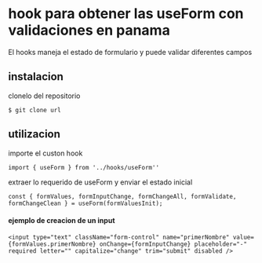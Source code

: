 # hook para obtener las useForm con validaciones en panama
El hooks maneja el estado de formulario y puede validar diferentes campos

## instalacion
clonelo del repositorio 

`$ git clone url`



## utilizacion
importe el custon hook

`import { useForm } from '../hooks/useForm''`

extraer lo requerido de useForm y enviar el estado inicial

`const { formValues, formInputChange, formChangeAll, formValidate, formChangeClean } = useForm(formValuesInit);`



#### ejemplo de creacion de un input

`<input type="text" className="form-control" name="primerNombre"
    value={formValues.primerNombre} onChange={formInputChange}
    placeholder="-" required letter="" capitalize="change" trim="submit" disabled
/>`

